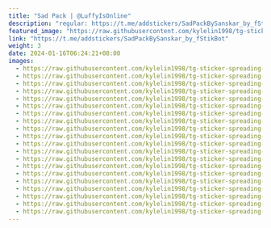 ```yaml
---
title: "Sad Pack | @LuffyIsOnline"
description: "regular: https://t.me/addstickers/SadPackBySanskar_by_fStikBot"
featured_image: "https://raw.githubusercontent.com/kylelin1998/tg-sticker-spreading-worldwide-images/main/img/1ae3ecc0-ee1d-4faa-95e0-515830540d68.jpg"
link: "https://t.me/addstickers/SadPackBySanskar_by_fStikBot"
weight: 3
date: 2024-01-16T06:24:21+08:00
images:
  - https://raw.githubusercontent.com/kylelin1998/tg-sticker-spreading-worldwide-images/main/img/1ae3ecc0-ee1d-4faa-95e0-515830540d68.jpg
  - https://raw.githubusercontent.com/kylelin1998/tg-sticker-spreading-worldwide-images/main/img/8b4bda95-a3c6-46f6-91c9-7a17aab42a83.jpg
  - https://raw.githubusercontent.com/kylelin1998/tg-sticker-spreading-worldwide-images/main/img/42c28a50-e9bf-4c8d-907b-17af8b6b3b77.jpg
  - https://raw.githubusercontent.com/kylelin1998/tg-sticker-spreading-worldwide-images/main/img/9329a23a-cd17-4212-93b8-6f263d5576f6.jpg
  - https://raw.githubusercontent.com/kylelin1998/tg-sticker-spreading-worldwide-images/main/img/38619be7-54be-4f60-a0b4-598bded65ed2.jpg
  - https://raw.githubusercontent.com/kylelin1998/tg-sticker-spreading-worldwide-images/main/img/fb64ff40-a8a0-46fb-941f-0c5b2d658c3c.jpg
  - https://raw.githubusercontent.com/kylelin1998/tg-sticker-spreading-worldwide-images/main/img/4bbb9389-7585-46ef-ad4b-75190bd68c81.jpg
  - https://raw.githubusercontent.com/kylelin1998/tg-sticker-spreading-worldwide-images/main/img/10a44dec-432b-45ad-9327-31b74b18ed42.jpg
  - https://raw.githubusercontent.com/kylelin1998/tg-sticker-spreading-worldwide-images/main/img/28ba7c08-ce5c-4490-9e29-a29ed422ee61.jpg
  - https://raw.githubusercontent.com/kylelin1998/tg-sticker-spreading-worldwide-images/main/img/2f007a93-2e47-45a0-a8c6-2a5d81327b98.jpg
  - https://raw.githubusercontent.com/kylelin1998/tg-sticker-spreading-worldwide-images/main/img/1cb07b4b-d144-4866-bd34-1a1abab0180b.jpg
  - https://raw.githubusercontent.com/kylelin1998/tg-sticker-spreading-worldwide-images/main/img/a3b3fb86-234a-48dc-b09e-e26c9aa5fba1.jpg
  - https://raw.githubusercontent.com/kylelin1998/tg-sticker-spreading-worldwide-images/main/img/8ca93dc1-0148-48ff-affb-7eff88ee7e17.jpg
  - https://raw.githubusercontent.com/kylelin1998/tg-sticker-spreading-worldwide-images/main/img/a44d6864-4cdc-4041-ab23-4452b417b1d6.jpg
  - https://raw.githubusercontent.com/kylelin1998/tg-sticker-spreading-worldwide-images/main/img/627a325e-929f-433b-b3d9-6647e0f20583.jpg
  - https://raw.githubusercontent.com/kylelin1998/tg-sticker-spreading-worldwide-images/main/img/252973ca-f1fb-4053-b758-9e67a7013dcf.jpg
  - https://raw.githubusercontent.com/kylelin1998/tg-sticker-spreading-worldwide-images/main/img/e2363fd3-53dc-4963-9fe2-6130cb2d5eb8.jpg
  - https://raw.githubusercontent.com/kylelin1998/tg-sticker-spreading-worldwide-images/main/img/81507f20-2814-487f-b24e-9d9bb2cbbe12.jpg
  - https://raw.githubusercontent.com/kylelin1998/tg-sticker-spreading-worldwide-images/main/img/a56da3ba-ee10-4d63-b741-8e85b6e66ff2.jpg
  - https://raw.githubusercontent.com/kylelin1998/tg-sticker-spreading-worldwide-images/main/img/287dc0ad-d62a-46bb-a601-92d1a49398f4.jpg
---
```

